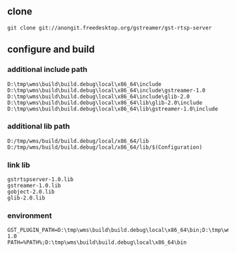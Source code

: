 ## clone
```
git clone git://anongit.freedesktop.org/gstreamer/gst-rtsp-server
```
## configure and build
### additional include path
```
D:\tmp\wms\build\build.debug\local\x86_64\include
D:\tmp\wms\build\build.debug\local\x86_64\include\gstreamer-1.0
D:\tmp\wms\build\build.debug\local\x86_64\include\glib-2.0
D:\tmp\wms\build\build.debug\local\x86_64\lib\glib-2.0\include
D:\tmp\wms\build\build.debug\local\x86_64\lib\gstreamer-1.0\include
```

### additional lib path
```
D:/tmp/wms/build/build.debug/local/x86_64/lib
D:/tmp/wms/build/build.debug/local/x86_64/lib/$(Configuration)
```

### link lib
```
gstrtspserver-1.0.lib
gstreamer-1.0.lib
gobject-2.0.lib
glib-2.0.lib
```

### environment
```
GST_PLUGIN_PATH=D:\tmp\wms\build\build.debug\local\x86_64\bin;D:\tmp\wms\build\build.debug\local\x86_64\lib\gstreamer-1.0
PATH=%PATH%;D:\tmp\wms\build\build.debug\local\x86_64\bin
```